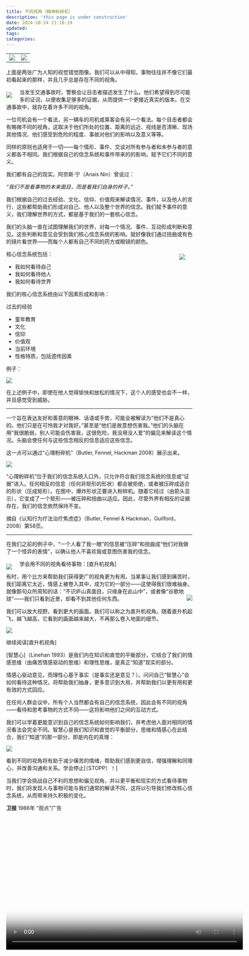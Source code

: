 ```yaml
---
title: 不同视角（精神粉碎机）
description: 'this page is under construction'
date: 2024-10-24 21:10:19
updated:
tags:
categories:
---
```

<table><tr>
<td><img src=/images/getselfhelp/lines.jpg border=0></td>
<td><img src=/images/getselfhelp/perspective.jpg border=0></td>
</tr></table>

上面是两张广为人知的视觉错觉图像。我们可以从中得知，事物往往并不像它们最初看起来的那样，并且几乎总是存在不同的视角。

<img src="/images/getselfhelp/car.jpg" style="float: left; margin-right: 20px;margin-top:10px;" />当发生交通事故时，警察会让目击者描述发生了什么。他们希望得到尽可能多的证词，以便收集足够多的证据，从而提供一个更接近真实的版本。在交通事故中，就存在着许多不同的视角。

一位司机会有一个看法，另一辆车的司机或乘客会有另一个看法。每个目击者都会有略微不同的视角，这取决于他们所处的位置、距离的远近、视线是否清晰、现场其他情况、他们感受到危险的程度、事故对他们的影响以及意义等等。

同样的原则也适用于一切——每个情形、事件、交谈对所有参与者和未参与者的意义都各不相同。我们根据自己的信念系统和事件带来的的影响，赋予它们不同的意义。

我们都有自己的现实。阿奈斯·宁（Anais Nin）曾说过：

*“我们不是看事物的本来面目，而是看我们自身的样子。”*

我们根据自己的过去经验、文化、信仰、价值观来解读情况、事件，以及他人的言行，这些都帮助我们形成对自己、他人以及整个世界的信念。我们赋予事件的意义，我们理解世界的方式，都是基于我们的一套核心信念。

我们的头脑一直在试图理解我们的世界，对每一个情况、事件、互动形成判断和意见。这些判断和意见会受到我们核心信念系统的影响。就好像我们通过扭曲或有色的镜片看世界——而每个人都有自己不同的药方或眼镜的颜色。

<img src="/images/getselfhelp/beliefs.jpg" style="float: right; margin-right: 20px;margin-top:10px;" />核心信念系统包括：

 * 我如何看待自己
 * 我如何看待他人
 * 我如何看待世界

我们的核心信念系统由以下因素形成和影响：

过去的经验
 * 童年教育
 * 文化
 * 信仰
 * 价值观
 * 当前环境
 * 性格特质，包括遗传因素

例子：

<img src="/images/getselfhelp/distortedperception.jpg" />

在上述例子中，即使在他人觉得愉快和放松的情况下，这个人的感受也会不一样，并且感觉受到威胁。

---

一个旨在表达友好和善意的眼神、话语或手势，可能会被解读为“他们不是真心的。他们只是在可怜我才对我好。”甚至是“他们是故意想伤害我。”他们的头脑在用“我很脆弱，别人可能会伤害我，这很危险，我没用没人爱”的偏见来解读这个情况。头脑会使任何与这些信念相反的信息适应这些信念。

这一点可以通过“心理粉碎机”（Butler, Fennel, Hackman 2008）展示出来。

<img src="/images/getselfhelp/crusher.jpg" />

“心理粉碎机”位于我们的信念系统入口外，只允许符合我们信念系统的信息或“证据”进入。任何相反的信息（任何非矩形的形状）都会被拒绝，或者被压碎成适合的形状（压成矩形）。在图中，爆炸形状正要进入粉碎机。随着它经过（由箭头显示），它变成了一个矩形——被压碎和扭曲以适应。因此，尽管外界有相反的证据存在，我们的信念依然保持不变。

摘自《认知行为疗法治疗焦虑症》（Butler, Fennel & Hackman，Guilford，2008）第58页。

---

在我们之前的例子中，“一个人看了我一眼”的信息被“压碎”和扭曲成“他们对我做了一个怪异的表情”，以确认他人不喜欢我或意图伤害我的信念。

<img src="/images/getselfhelp/helicopter.jpg" style="float: left; margin-right: 20px;margin-top:10px;" />学会用不同的视角看待事物：[直升机视角]

有时，用个比方来帮助我们获得更广的视角更为有用。当某事让我们感到痛苦时，我们距离它太近，情感上被卷入其中，成为它的一部分——这使得我们很难抽身。就像那句众所周知的话：“不识庐山真面目，只缘身在此山中”，或者像“谷歌地球”——我们只看到近景，却看不到其他任何东西。<img src="/images/getselfhelp/earth.jpg" style="float: right; margin-eft: 20px;margin-bottom:10px;" />

我们可以放大视野，看到更大的画面。我们可以称之为直升机视角。随着直升机起飞，越飞越高，它看到的画面越来越大，不再那么卷入地面的细节。

<img src="/images/getselfhelp/helipad2.jpg" />

继续阅读[直升机视角]

[智慧心]（Linehan 1993）是我们内在知识和直觉的平衡部分，它结合了我们的情感思维（由痛苦情感驱动的思维）和理性思维，是真正“知道”现实的部分。

情感心驱动意见，而理性心基于事实（是事实还是意见？）。问问自己“智慧心”会如何看待这种情况，将帮助我们抽身，更多意识到大局，并帮助我们以更有用和更有效的方式回应。

在任何人群会议中，所有个人当然都会有自己的信念系统，因此会有不同的视角——看待和思考事物的方式不同——这将影响他们之间的互动方式。

我们可以学着更能意识到自己的信念系统如何影响我们，并考虑他人面对相同的情况看法会完全不同。智慧心是我们知识和直觉的平衡部分，思维和情感心在此结合，我们“知道”的那一部分，即是内在的真理：

<img src="/images/getselfhelp/wisemind.jpg" />

看到不同的视角将有助于减少痛苦的情绪，帮助我们感到更自信，增强理解和同理心，并改善沟通和关系。学会停止[（STOPP）！]

当我们学会挑战自己不利的思想和偏见视角，并以更平衡和现实的方式看待事物时，我们将发现人与事物可能与我们通常的解读不同，这将以引导我们修改核心信念系统，从而带来持久积极的变化。

**卫报** 1986年 “观点”广告

<video width="640" height="360" controls="controls"  poster="/images/getselfhelp/theguardianposter.jpg">
<source src="https://pub-fc357e9fb3f444e694b227ed64be66b9.r2.dev/getselfhelp/theduardian.mp4" type="video/mp4">
</video>